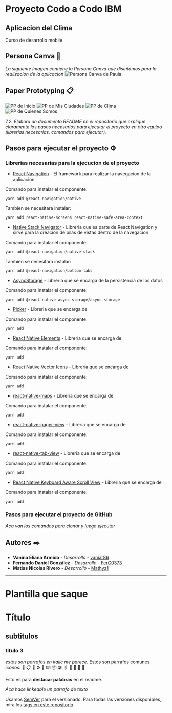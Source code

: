 # Proyecto Codo a Codo IBM
## Aplicacion del Clima
Curso de desarrollo mobile

## Persona Canva 📌
_La siguiente imagen contiene la Persona Canva que diseñamos para la realizacion de la aplicacion_
![Persona Canva de Paula](https://github.com/FerG0373/Proyecto_Codo_a_Codo_IBM/blob/main/assets/img/readme/personaCanvaPaula.png)

## Paper Prototyping 📋

![PP de Inicio](https://github.com/FerG0373/Proyecto_Codo_a_Codo_IBM/blob/main/assets/img/readme/inicio.png)
![PP de Mis Ciudades](https://github.com/FerG0373/Proyecto_Codo_a_Codo_IBM/blob/main/assets/img/readme/misCiudades.png)
![PP de Clima](https://github.com/FerG0373/Proyecto_Codo_a_Codo_IBM/blob/main/assets/img/readme/Clima.png)
![PP de Quienes Somos](https://github.com/FerG0373/Proyecto_Codo_a_Codo_IBM/blob/main/assets/img/readme/quienesSomos.png)

_7.2. Elabora un documento README en el repositorio que explique claramente los pasos necesarios para ejecutar el proyecto en otro equipo (librerías necesarias, comandos para
ejecutar)._

## Pasos para ejecutar el proyecto ⚙️

### Librerias necesarias para la ejecucion de el proyecto

* [React Navigation](https://reactnavigation.org/docs/getting-started/) - El framework para realizar la navegacion de la aplicacion

Comando para instalar el componente:
```
yarn add @react-navigation/native
```
Tambien se necesitara instalar:
```
yarn add react-native-screens react-native-safe-area-context
```

* [Native Stack Navigator](https://reactnavigation.org/docs/hello-react-navigation/) - Libreria que es parte de React Navigation y sirve para la creacion de pilas de vistas dentro de la navegacion

Comando para instalar el componente:
```
yarn add @react-navigation/native-stack
```
Tambien se necesitara instalar:
```
yarn add @react-navigation/bottom-tabs
```
* [AsyncStorage](https://react-native-async-storage.github.io/async-storage/docs/install/) - Libreria que se encarga de la persistencia de los datos

Comando para instalar el componente:
```
yarn add @react-native-async-storage/async-storage
```
* [Picker]() - Libreria que se encarga de

Comando para instalar el componente:
```
yarn add
```
* [React Native Elements]() - Libreria que se encarga de

Comando para instalar el componente:
```
yarn add
```
* [React Native Vector Icons]() - Libreria que se encarga de

Comando para instalar el componente:
```
yarn add
```
* [react-native-maps]() - Libreria que se encarga de

Comando para instalar el componente:
```
yarn add
```
* [react-native-pager-view]() - Libreria que se encarga de

Comando para instalar el componente:
```
yarn add
```
* [react-native-tab-view]() - Libreria que se encarga de

Comando para instalar el componente:
```
yarn add
```
* [React Native Keyboard Aware Scroll View]() - Libreria que se encarga de

Comando para instalar el componente:
```
yarn add
```
### Pasos para ejecutar el proyecto de GitHub

_Aca van los comandos para clonar y luego ejecutar_

## Autores ✒️

* **Vanina Eliana Armida** - *Desarrollo* - [vaniar86](https://github.com/vaniar86)
* **Fernando Daniel González** - *Desarrollo* - [FerG0373](https://github.com/FerG0373)
* **Matias Nicolas Rivero** - *Desarrollo* - [Mathyz1](https://github.com/Mathyz1)

--------------------------------------
# Plantilla que saque

# Título
## subtitulos
### titulo 3

_estos son parrafos en italic me parece._
Estos son parrafos comunes.
_iconos:_ 🚀 📋 🔧 ⚙️ 🔩 ⌨️ 📦 🛠️ 🖇️ 📖 📌 📄 🎁

Esto es para **destacar palabras** en el readme.

 _Aca hace linkeable un parrafo de texto_

Usamos [SemVer](http://semver.org/) para el versionado. Para todas las versiones disponibles, mira los [tags en este repositorio](https://github.com/tu/proyecto/tags).
